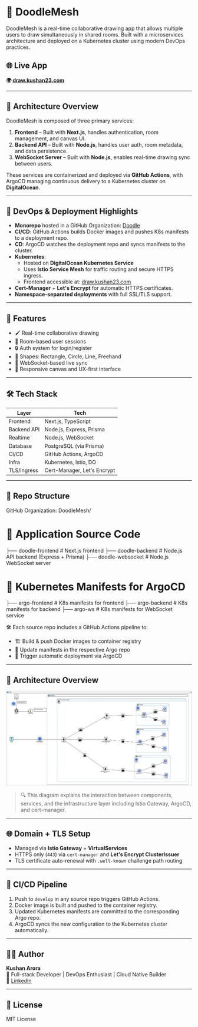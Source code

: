 # 🎨 DoodleMesh

DoodleMesh is a real-time collaborative drawing app that allows multiple users to draw simultaneously in shared rooms. Built with a microservices architecture and deployed on a Kubernetes cluster using modern DevOps practices.

## 🌐 Live App

**🌍 [draw.kushan23.com](https://draw.kushan23.com)**

---

## 🧠 Architecture Overview

DoodleMesh is composed of three primary services:

1. **Frontend** – Built with **Next.js**, handles authentication, room management, and canvas UI.
2. **Backend API** – Built with **Node.js**, handles user auth, room metadata, and data persistence.
3. **WebSocket Server** – Built with **Node.js**, enables real-time drawing sync between users.

These services are containerized and deployed via **GitHub Actions**, with ArgoCD managing continuous delivery to a Kubernetes cluster on **DigitalOcean**.


---

## 🚀 DevOps & Deployment Highlights

- **Monorepo** hosted in a GitHub Organization: [Doodle](https://github.com/DoodleMesh)
- **CI/CD**: GitHub Actions builds Docker images and pushes K8s manifests to a deployment repo.
- **CD**: ArgoCD watches the deployment repo and syncs manifests to the cluster.
- **Kubernetes**:
  - Hosted on **DigitalOcean Kubernetes Service**
  - Uses **Istio Service Mesh** for traffic routing and secure HTTPS ingress.
  - Frontend accessible at: [draw.kushan23.com](https://draw.kushan23.com)
- **Cert-Manager** + **Let's Encrypt** for automatic HTTPS certificates.
- **Namespace-separated deployments** with full SSL/TLS support.

---

## 🧪 Features

- 🖌️ Real-time collaborative drawing
- 👥 Room-based user sessions
- 🔒 Auth system for login/register
- 🧩 Shapes: Rectangle, Circle, Line, Freehand
- 📡 WebSocket-based live sync
- 🌈 Responsive canvas and UX-first interface

---

## 🛠️ Tech Stack

| Layer        | Tech                     |
|--------------|--------------------------|
| Frontend     | Next.js, TypeScript      |
| Backend API  | Node.js, Express, Prisma |
| Realtime     | Node.js, WebSocket       |
| Database     | PostgreSQL (via Prisma)  |
| CI/CD        | GitHub Actions, ArgoCD   |
| Infra        | Kubernetes, Istio, DO    |
| TLS/Ingress  | Cert-Manager, Let's Encrypt |

---

## 📂 Repo Structure


GitHub Organization: DoodleMesh/

# 🔧 Application Source Code
├── doodle-frontend     # Next.js frontend
├── doodle-backend      # Node.js API backend (Express + Prisma)
├── doodle-websocket    # Node.js WebSocket server

# 🚀 Kubernetes Manifests for ArgoCD
├── argo-frontend       # K8s manifests for frontend
├── argo-backend        # K8s manifests for backend
├── argo-ws             # K8s manifests for WebSocket service

🛠️ Each source repo includes a GitHub Actions pipeline to:
- 🏗️ Build & push Docker images to container registry
- 📝 Update manifests in the respective Argo repo
- 🔁 Trigger automatic deployment via ArgoCD

---

## 📡 Architecture Overview

![DoodleMesh Architecture](profile/DoodleMesh.jpg)

> 🔍 This diagram explains the interaction between components, services, and the infrastructure layer including Istio Gateway, ArgoCD, and cert-manager.

---

## 🌐 Domain + TLS Setup

- Managed via **Istio Gateway** + **VirtualServices**
- HTTPS only (`443`) via `cert-manager` and **Let's Encrypt ClusterIssuer**
- TLS certificate auto-renewal with `.well-known` challenge path routing

---

## 🔄 CI/CD Pipeline

1. Push to `develop` in any source repo triggers GitHub Actions.
2. Docker image is built and pushed to the container registry.
3. Updated Kubernetes manifests are committed to the corresponding Argo repo.
4. ArgoCD syncs the new configuration to the Kubernetes cluster automatically.

---

## 🙋‍♂️ Author

**Kushan Arora**  
🧠 Full-stack Developer | DevOps Enthusiast | Cloud Native Builder  
🔗 [LinkedIn](https://linkedin.com/in/kushan23)

---

## 📌 License

MIT License
